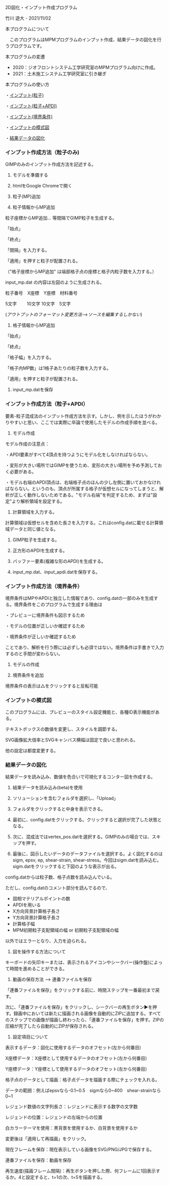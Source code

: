 2D図化・インプット作成プログラム

竹川 遊大 - 2021/11/02

本プログラムについて

　このプログラムはMPMプログラムのインプット作成、結果データの図化を行うプログラムです。

本プログラムの変遷

- 2020：ジオフロントシステム工学研究室のMPMプログラム向けに作成。
- 2021：土木施工システム工学研究室に引き継ぎ

本プログラムの使い方

・[インプット](#_%E3%82%A4%E3%83%B3%E3%83%97%E3%83%83%E3%83%88%E4%BD%9C%E6%88%90%E6%96%B9%E6%B3%95)[(粒子)](#_%E3%82%A4%E3%83%B3%E3%83%97%E3%83%83%E3%83%88%E4%BD%9C%E6%88%90%E6%96%B9%E6%B3%95)

・[インプット](#_%E3%82%A4%E3%83%B3%E3%83%97%E3%83%83%E3%83%88%E4%BD%9C%E6%88%90%E6%96%B9%E6%B3%95%EF%BC%88%E7%B2%92%E5%AD%90+APDI%EF%BC%89)[(粒子+APDI)](#_%E3%82%A4%E3%83%B3%E3%83%97%E3%83%83%E3%83%88%E4%BD%9C%E6%88%90%E6%96%B9%E6%B3%95%EF%BC%88%E7%B2%92%E5%AD%90+APDI%EF%BC%89)

・[インプット](#_%E3%82%A4%E3%83%B3%E3%83%97%E3%83%83%E3%83%88%E4%BD%9C%E6%88%90%E6%96%B9%E6%B3%95%EF%BC%88%E5%A2%83%E7%95%8C%E6%9D%A1%E4%BB%B6%EF%BC%89)[(境界条件)](#_%E3%82%A4%E3%83%B3%E3%83%97%E3%83%83%E3%83%88%E4%BD%9C%E6%88%90%E6%96%B9%E6%B3%95%EF%BC%88%E5%A2%83%E7%95%8C%E6%9D%A1%E4%BB%B6%EF%BC%89)

・[インプットの模式図](#_%E3%82%A4%E3%83%B3%E3%83%97%E3%83%83%E3%83%88%E3%81%AE%E6%A8%A1%E5%BC%8F%E5%9B%B3)

・[結果データの図化](#結果データの図化)

### インプット作成方法（粒子のみ)

GIMPのみのインプット作成方法を記述する。

1. モデルを準備する

1. htmlをGoogle Chromeで開く

1. 粒子(MP)追加

  1. 粒子情報からMP追加

粒子座標からMP追加… 等間隔でGIMP粒子を生成する。

「始点」

「終点」

「間隔」を入力する。

「適用」を押すと粒子が配置される。

（&quot;格子座標からMP追加&quot; は端部格子点の座標と格子内粒子数を入力する。）

input\_mp.dat の内容は左図のように生成される。

粒子番号　X座標　Y座標　材料番号

5文字　　 10文字 10文字　5文字

(_アウトプットのフォーマット変更方法_-->_ソースを編集するしかない_)

  1. 格子情報からMP追加

「始点」

「終点」

「格子幅」を入力する。

「格子内MP数」は1格子あたりの粒子数を入力する。

「適用」を押すと粒子が配置される。

1. input\_mp.datを保存

### インプット作成方法（粒子+APDI）

要素-粒子混成法のインプット作成方法を示す。しかし、例を示したほうがわかりやすいと思い、ここでは実際に卒論で使用したモデルの作成手順を並べる。

1. モデル作成

モデル作成の注意点：

・APDI要素がすべて4頂点を持つようにモデル化をしなければならない。

・変形が大きい場所ではGIMPを使うため、変形の大きい場所を予め予測しておく必要がある。

・モデル右端のAPDI頂点は、右端格子点のほんの少し左側に置いておかなければならない。というのも、頂点が所属する格子が仮想セルになってしまうと、解析が正しく動作しないためである。&quot;モデル右端&quot;を判定するため、まずは&quot;設定&quot;より解析領域を設定する。

1. 計算領域を入力する。

計算領域は仮想セルを含めた長さを入力する。これはconfig.datに載せる計算領域データと同じ値となる。

1. GIMP粒子を生成する。

1. 正方形のAPDIを生成する。

1. バッファー要素(複雑な形のAPDI)を生成する。

1. input\_mp.dat、input\_apdi.datを保存する。

### インプット作成方法（境界条件）

境界条件はMPやAPDIと独立した情報であり、config.datの一部のみを生成する。境界条件をこのプログラムで生成する理由は

・プレビューに境界条件も図示するため

・モデルの位置が正しいか確認するため

・境界条件が正しいか確認するため

ことであり、解析を行う際には必ずしも必須ではない。境界条件は手書きで入力するのと手間が変わらない。

1. モデルの作成

1. 境界条件を追加

境界条件の表示は△をクリックすると反転可能

### インプットの模式図

このプログラムには、プレビューのスタイル設定機能と、各種ID表示機能がある。

テキストボックスの数値を変更し、スタイルを調節する。

SVG画像拡大倍率とSVGキャンバス横幅は固定で良いと思われる。

他の設定は都度変更する。

### 結果データの図化

結果データを読み込み、数値を色合いで可視化するコンター図を作成する。

1. 結果データを読み込み(beta)を使用

1. ソリューションを含むフォルダを選択し、「Upload」

1. フォルダをクリックすると中身を表示できる。

1. 最初に、config.datをクリックする。クリックすると選択が完了した状態となる。

1. 次に、混成法ではvertex\_pos.datを選択する。GIMPのみの場合では、スキップを押す。

1. 最後に、図示したいデータのデータファイルを選択する。よく図化するのはsigm, epsv, ep, shear-strain, shear-stress。今回はsigm.datを読み込む。sigm.datをクリックすると下図のような表示が出る。

config.datからは粒子数、格子点数を読み込んでいる。

ただし、config.datのコメント部分を読んでるので、

- 固相マテリアルポイントの数
- APDIを用いる
- X方向背景計算格子長さ
- Y方向背景計算格子長さ
- 計算格子幅
- MPM初期粒子支配領域の幅 or 初期粒子支配領域の幅

以外ではエラーとなり、入力を迫られる。

1. 図を操作する方法について

キーボードの矢印キーまたは、表示されるアイコンやシークバー(操作盤)によって時間を進めることができる。
　
1. 動画の保存方法 --> 連番ファイルを保存

「連番ファイルを保存」をクリックする前に、時間ステップを一番最初まで戻す。

次に、「連番ファイルを保存」をクリックし、シークバーの再生ボタン▶を押す。録画中においては新たに描画される画像を自動的にZIPに追加する。すべてのステップでの画像が描画し終わったら、「連番ファイルを保存」を押す。ZIPの圧縮が完了したら自動的にZIPが保存される。

1. 設定項目について

表示するデータ：図化に使用するデータのオフセット(左から何番目)

X座標データ：X座標として使用するデータのオフセット(左から何番目)

Y座標データ：Y座標として使用するデータのオフセット(左から何番目)

格子点のデータとして描画：格子点データを描画する際にチェックを入れる。

データの範囲：例えばepsvなら-0.1~0.5　sigmなら0~400　shear-strainなら0~1

レジェンド数値の文字列長さ：レジェンドに表示する数字の文字数

レジェンドの位置：レジェンドの左端からの位置

白カラーテーマを使用：黒背景を使用するか、白背景を使用するか

変更後は「適用して再描画」をクリック。

現在フレームを保存：現在表示している画像をSVG/PNG/JPGで保存する。

連番ファイルを保存：動画を保存

再生速度(描画フレーム間隔)：再生ボタンを押した際、何フレームに1回表示するか。4と設定すると、t=1の次、t=5を描画する。